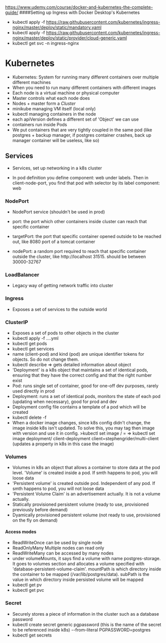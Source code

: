 https://www.udemy.com/course/docker-and-kubernetes-the-complete-guide/
####Setting up Ingress with Docker Desktop's Kubernetes
* kubectl apply -f https://raw.githubusercontent.com/kubernetes/ingress-nginx/master/deploy/static/mandatory.yaml
* kubectl apply -f https://raw.githubusercontent.com/kubernetes/ingress-nginx/master/deploy/static/provider/cloud-generic.yaml
* kubectl get svc -n ingress-nginx
# Kubernetes
* Kubernetes: System for running many different containers over multiple different machines
* When you need to run many different containers with different images
* Each node is a virtual machine or physical computer
* Master controls what each node does
* Nodes + master form a _Cluster_
* minikube managing VM itself (local only)
* kubectl managing containers in the node
* each apiVersion defines a different set of 'Object' we can use
* containers run inside Pods
* We put containers that are very tightly coupled in the same pod (like postgres + backup manager, if postgres container crashes, back up manager container will be useless, like so)
## Services
* Services, set up networking in a k8s cluster

* In pod definition you define component: web under labels. Then in client-node-port, you find that pod with selector by its label component: web
### NodePort
* NodePort service (shouldn't be used in prod)

* port: the port which other containers inside cluster can reach that specific container

* targetPort: the port that specific container opened outside to be reached out, like 8080 port of a tomcat container
* nodePort: a random port required to reach that specific container outside the cluster, like http://localhost 31515. should be between 30000-32767
### LoadBalancer
* Legacy way of getting network traffic into cluster
### Ingress
* Exposes a set of services to the outside world 
### ClusterIP
* Exposes a set of pods to other objects in the cluster
* kubectl apply -f ....yml
* kubectl get pods
* kubectl get services
* name (client-pod) and kind (pod) are unique identifier tokens for objects. So do not change them.
* kubectl describe <object-type> <object-name> => gets detailed information about object
* 'Deployment' is a k8s object that maintains a set of identical pods, ensuring that they have the correct config and that the right number exist
* Pod: runs single set of container, good for one-off dev purposes, rarely used directly in prod
*  Deployment: runs a set of identical pods, monitors the state of each pod (updating when necessary), good for prod and dev
* Deployment config file contains a template of a pod which will be created
* kubectl delete -f <config-file>
* When a docker image changes, since k8s config didn't change, the image inside k8s isn't updated. To solve this,  you may tag then image with version and use it in config. >kubectl set image <object-type>/<object-name> <container-name>=<new image to use> => kubectl set image deployment/ client-deployment client=stephengrider/multi-client (updates a property in k8s in this case the image)
### Volumes
* Volumes in k8s an object that allows a container to store data at the pod level. 'Volume' is created inside a pod. If smth happens to pod, you will loose data
* 'Persistent volume' is created outside pod. Independent of any pod. If smth happens to pod, you will not loose data
* 'Persistent Volume Claim' is an advertisement actually. It is not a volume actually.
* Statically provisioned persistent volume (ready to use, provisioned previously before demand)
* Dyamically provisioned persistent volume (not ready to use, provisioned on the fly on demand)
#### Access modes
* ReadWriteOnce can be used by single node
* ReadOnlyMany Multiple nodes can read only
* ReadWriteMany can be accessed by many nodes
* under volumeMounts, it says find a volume with name postgres-storage. It goes to volumes section and allocates a volume specified with 'database-persistent-volume-claim'. mountPath is which directory inside the container to be mapped (/var/lib/postgres/data).  subPath is the value in which directory inside persisted volume will be mapped
* kubectl get pv
* kubectl get pvc
### Secret
* Securely stores a piece of information in the cluster such as a database password
* kubectl create secret generic pgpassword (this is the name of the secret to be referenced inside k8s) --from-literal PGPASSWORD=postgres
* kubectl get secrets